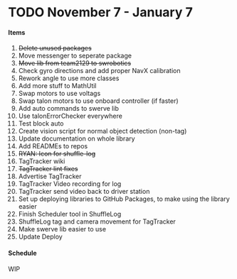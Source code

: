 # TODO November 7 - January 7

#### Items
1. ~~Delete unused packages~~
2. Move messenger to seperate package
3. ~~Move lib from team2129 to swrobotics~~
4. Check gyro directions and add proper NavX calibration
5. Rework angle to use more classes
6. Add more stuff to MathUtil
7. Swap motors to use voltags
8. Swap talon motors to use onboard controller (if faster)
9. Add auto commands to swerve lib
10. Use talonErrorChecker everywhere
11. Test block auto
12. Create vision script for normal object detection (non-tag)
13. Update documentation on whole library
14. Add READMEs to repos
15. ~~RYAN: Icon for shuffle-log~~
16. TagTracker wiki
17. ~~TagTracker lint fixes~~
18. Advertise TagTracker
19. TagTracker Video recording for log
20. TagTracker send video back to driver station
21. Set up deploying libraries to GitHub Packages, to make using the library easier
22. Finish Scheduler tool in ShuffleLog
23. ShuffleLog tag and camera movement for TagTracker
24. Make swerve lib easier to use
25. Update Deploy

#### Schedule
WIP
